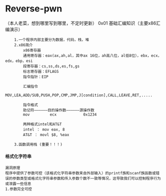 # Reverse-pwn
（本人老菜，想到哪里写到哪里，不定时更新）
0x01 基础汇编知识（主要x86汇编演示）
```
    1.一个程序内部主要分为数据，代码，栈，堆
    2.x86简介
        x86寄存器
        通用寄存器：eax(ax,ah,al，其中ax 16位，ah高八位，al低8位），ebx，ecx，edx，ebp，esi
        段寄存器：cs,ss,ds,es,fs,gs
        标志寄存器：EFLAGS
        指令指针：EIP
        
        汇编指令
        MOV,LEA,ADD/SUB,PUSH,POP,CMP,JMP,J[condition],CALL,LEAVE,RET,.....
        
        指令格式
        助记符——————目的操作数——————源操作数
        mov         ecx            0x1234
        
        两种格式intel和AT&T
        intel ： mov eax, 8
        AT&T ： movl $8, %eax

    3.函数调用栈 (重要！！！)  
```
#### 格式化字符串

    漏洞原理
    程序中提供了参数可控（该格式化字符串参数来自外部输入）的printf族和scanf族函数或错误的参数类型或格式化字符串参数和传入参数个数不一致等情况，这导致我们可以控制程序行为或泄露一些信息
    1.参数完全可控
 ```
 ```

